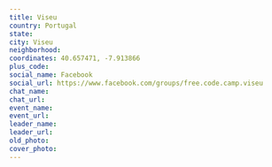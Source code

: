 ```yaml
---
title: Viseu
country: Portugal
state: 
city: Viseu
neighborhood: 
coordinates: 40.657471, -7.913866
plus_code:
social_name: Facebook
social_url: https://www.facebook.com/groups/free.code.camp.viseu
chat_name:
chat_url:
event_name:
event_url:
leader_name:
leader_url:
old_photo: 
cover_photo:
---
```

